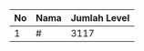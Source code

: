 | No | Nama            | Jumlah Level |
|----|-----------------|--------------|
| 1  | #    |    3117        |
